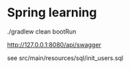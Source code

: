 # Spring learning 

./gradlew clean bootRun

http://127.0.0.1:8080/api/swagger

see src/main/resources/sql/init_users.sql